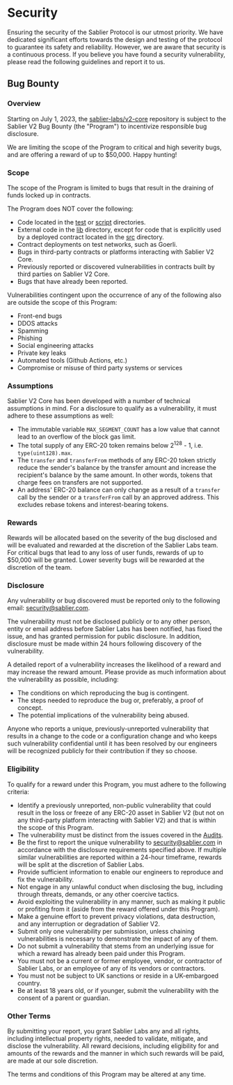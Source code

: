 # Security

Ensuring the security of the Sablier Protocol is our utmost priority. We have dedicated significant efforts towards the
design and testing of the protocol to guarantee its safety and reliability. However, we are aware that security is a
continuous process. If you believe you have found a security vulnerability, please read the following guidelines and
report it to us.

## Bug Bounty

### Overview

Starting on July 1, 2023, the [sablier-labs/v2-core](https://github.com/sablier-labs/v2-core) repository is subject to
the Sablier V2 Bug Bounty (the "Program") to incentivize responsible bug disclosure.

We are limiting the scope of the Program to critical and high severity bugs, and are offering a reward of up to $50,000.
Happy hunting!

### Scope

The scope of the Program is limited to bugs that result in the draining of funds locked up in contracts.

The Program does NOT cover the following:

- Code located in the [test](./test) or [script](./script) directories.
- External code in the [lib](./lib) directory, except for code that is explicitly used by a deployed contract located in
  the [src](./src) directory.
- Contract deployments on test networks, such as Goerli.
- Bugs in third-party contracts or platforms interacting with Sablier V2 Core.
- Previously reported or discovered vulnerabilities in contracts built by third parties on Sablier V2 Core.
- Bugs that have already been reported.

Vulnerabilities contingent upon the occurrence of any of the following also are outside the scope of this Program:

- Front-end bugs
- DDOS attacks
- Spamming
- Phishing
- Social engineering attacks
- Private key leaks
- Automated tools (Github Actions, etc.)
- Compromise or misuse of third party systems or services

### Assumptions

Sablier V2 Core has been developed with a number of technical assumptions in mind. For a disclosure to qualify as a
vulnerability, it must adhere to these assumptions as well:

- The immutable variable `MAX_SEGMENT_COUNT` has a low value that cannot lead to an overflow of the block gas limit.
- The total supply of any ERC-20 token remains below 2<sup>128</sup> - 1, i.e. `type(uint128).max`.
- The `transfer` and `transferFrom` methods of any ERC-20 token strictly reduce the sender's balance by the transfer
  amount and increase the recipient's balance by the same amount. In other words, tokens that charge fees on transfers
  are not supported.
- An address' ERC-20 balance can only change as a result of a `transfer` call by the sender or a `transferFrom` call by
  an approved address. This excludes rebase tokens and interest-bearing tokens.

### Rewards

Rewards will be allocated based on the severity of the bug disclosed and will be evaluated and rewarded at the
discretion of the Sablier Labs team. For critical bugs that lead to any loss of user funds, rewards of up to $50,000
will be granted. Lower severity bugs will be rewarded at the discretion of the team.

### Disclosure

Any vulnerability or bug discovered must be reported only to the following email:
[security@sablier.com](mailto:security@sablier.com).

The vulnerability must not be disclosed publicly or to any other person, entity or email address before Sablier Labs has
been notified, has fixed the issue, and has granted permission for public disclosure. In addition, disclosure must be
made within 24 hours following discovery of the vulnerability.

A detailed report of a vulnerability increases the likelihood of a reward and may increase the reward amount. Please
provide as much information about the vulnerability as possible, including:

- The conditions on which reproducing the bug is contingent.
- The steps needed to reproduce the bug or, preferably, a proof of concept.
- The potential implications of the vulnerability being abused.

Anyone who reports a unique, previously-unreported vulnerability that results in a change to the code or a configuration
change and who keeps such vulnerability confidential until it has been resolved by our engineers will be recognized
publicly for their contribution if they so choose.

### Eligibility

To qualify for a reward under this Program, you must adhere to the following criteria:

- Identify a previously unreported, non-public vulnerability that could result in the loss or freeze of any ERC-20 asset
  in Sablier V2 (but not on any third-party platform interacting with Sablier V2) and that is within the scope of this
  Program.
- The vulnerability must be distinct from the issues covered in the [Audits](https://github.com/sablier-labs/audits).
- Be the first to report the unique vulnerability to [security@sablier.com](mailto:security@sablier.com) in accordance
  with the disclosure requirements specified above. If multiple similar vulnerabilities are reported within a 24-hour
  timeframe, rewards will be split at the discretion of Sablier Labs.
- Provide sufficient information to enable our engineers to reproduce and fix the vulnerability.
- Not engage in any unlawful conduct when disclosing the bug, including through threats, demands, or any other coercive
  tactics.
- Avoid exploiting the vulnerability in any manner, such as making it public or profiting from it (aside from the reward
  offered under this Program).
- Make a genuine effort to prevent privacy violations, data destruction, and any interruption or degradation of Sablier
  V2.
- Submit only one vulnerability per submission, unless chaining vulnerabilities is necessary to demonstrate the impact
  of any of them.
- Do not submit a vulnerability that stems from an underlying issue for which a reward has already been paid under this
  Program.
- You must not be a current or former employee, vendor, or contractor of Sablier Labs, or an employee of any of its
  vendors or contractors.
- You must not be subject to UK sanctions or reside in a UK-embargoed country.
- Be at least 18 years old, or if younger, submit the vulnerability with the consent of a parent or guardian.

### Other Terms

By submitting your report, you grant Sablier Labs any and all rights, including intellectual property rights, needed to
validate, mitigate, and disclose the vulnerability. All reward decisions, including eligibility for and amounts of the
rewards and the manner in which such rewards will be paid, are made at our sole discretion.

The terms and conditions of this Program may be altered at any time.

